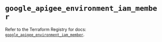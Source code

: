 # `google_apigee_environment_iam_member`

Refer to the Terraform Registry for docs: [`google_apigee_environment_iam_member`](https://registry.terraform.io/providers/hashicorp/google/6.43.0/docs/resources/apigee_environment_iam_member).
